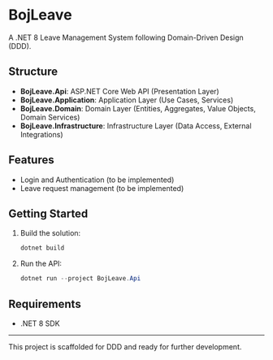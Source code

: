 # BojLeave

A .NET 8 Leave Management System following Domain-Driven Design (DDD).

## Structure
- **BojLeave.Api**: ASP.NET Core Web API (Presentation Layer)
- **BojLeave.Application**: Application Layer (Use Cases, Services)
- **BojLeave.Domain**: Domain Layer (Entities, Aggregates, Value Objects, Domain Services)
- **BojLeave.Infrastructure**: Infrastructure Layer (Data Access, External Integrations)

## Features
- Login and Authentication (to be implemented)
- Leave request management (to be implemented)

## Getting Started
1. Build the solution:
   ```powershell
   dotnet build
   ```
2. Run the API:
   ```powershell
   dotnet run --project BojLeave.Api
   ```

## Requirements
- .NET 8 SDK

---
This project is scaffolded for DDD and ready for further development.
